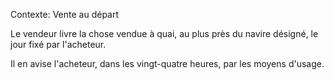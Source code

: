 Contexte: Vente au départ

Le vendeur livre la chose vendue à quai, au plus près du navire désigné, le jour fixé par l'acheteur.

Il en avise l'acheteur, dans les vingt-quatre heures, par les moyens d'usage.